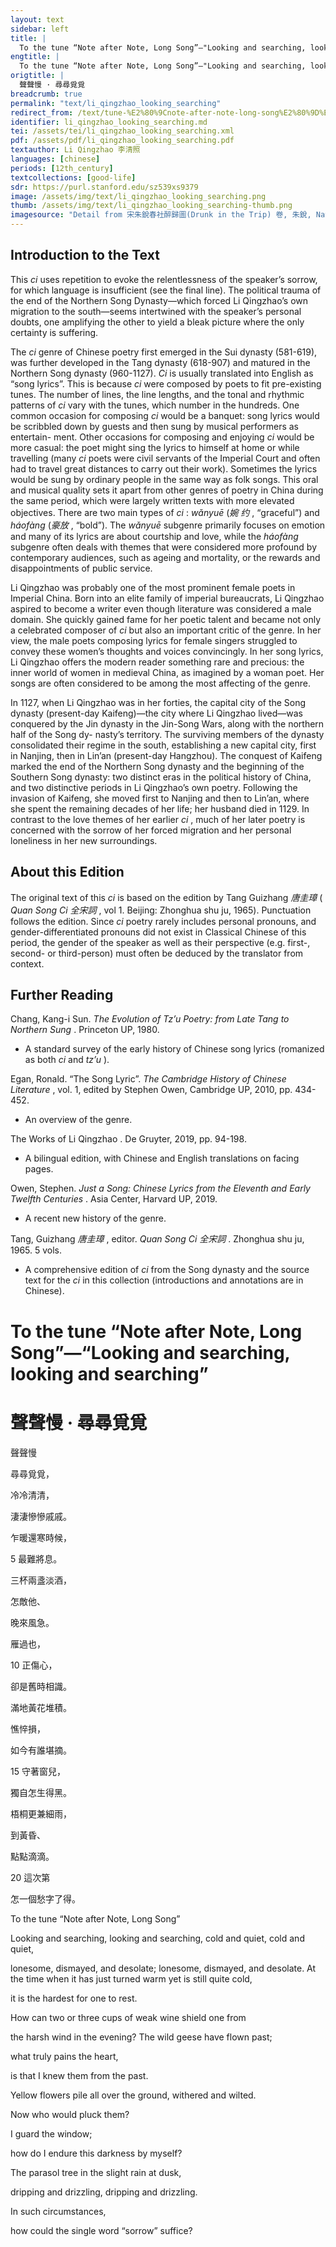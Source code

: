 ```yaml
---
layout: text
sidebar: left
title: |
  To the tune “Note after Note, Long Song”—"Looking and searching, looking and searching | 聲聲慢 · 尋尋覓覓
engtitle: |
  To the tune “Note after Note, Long Song”—"Looking and searching, looking and searching
origtitle: |
  聲聲慢 · 尋尋覓覓
breadcrumb: true
permalink: "text/li_qingzhao_looking_searching"
redirect_from: /text/tune-%E2%80%9Cnote-after-note-long-song%E2%80%9D%E2%80%94looking-and-searching-looking-and-searching
identifier: li_qingzhao_looking_searching.md
tei: /assets/tei/li_qingzhao_looking_searching.xml
pdf: /assets/pdf/li_qingzhao_looking_searching.pdf
textauthor: Li Qingzhao 李清照
languages: [chinese]
periods: [12th_century]
textcollections: [good-life]
sdr: https://purl.stanford.edu/sz539xs9379
image: /assets/img/text/li_qingzhao_looking_searching.png
thumb: /assets/img/text/li_qingzhao_looking_searching-thumb.png
imagesource: "Detail from 宋朱銳春社醉歸圖(Drunk in the Trip) 卷, 朱銳, National Palace Museum, Accession Number: K2A001454N000000000PAI [Public Domain]"
---
```

<h2>Introduction to the Text</h2>
<p>This <i> ci </i> uses repetition to evoke the relentlessness of the speaker’s sorrow, for which language is insufficient (see the final line). The political trauma of the end of the Northern Song Dynasty—which forced Li Qingzhao’s own migration to the south—seems intertwined with the speaker’s personal doubts, one amplifying the other to yield a bleak picture where the only certainty is suffering.</p>

<p>The <i> ci </i> genre of Chinese poetry first emerged in the Sui dynasty (581-619), was further developed in the Tang dynasty (618-907) and matured in the Northern Song dynasty (960-1127). <i> Ci </i> is usually translated into English as “song lyrics”. This is because <i> ci </i> were composed by poets to fit pre-existing tunes. The number of lines, the line lengths, and the tonal and rhythmic patterns of <i> ci </i> vary with the tunes, which number in the hundreds. One common occasion for composing <i> ci </i> would be a banquet: song lyrics would be scribbled down by guests and then sung by musical performers as entertain- ment. Other occasions for composing and enjoying <i> ci </i> would be more casual: the poet might sing the lyrics to himself at home or while travelling (many <i> ci </i> poets were civil servants of the Imperial Court and often had to travel great distances to carry out their work). Sometimes the lyrics would be sung by ordinary people in the same way as folk songs. This oral and musical quality sets it apart from other genres of poetry in China during the same period, which were largely written texts with more elevated objectives. There are two main types of <i> ci</i> : <i> wǎnyuē </i> (<em>婉 约</em> , “graceful”) and <i> háofàng </i> (<em>豪放</em> , “bold”). The <i> wǎnyuē </i> subgenre primarily focuses on emotion and many of its lyrics are about courtship and love, while the <i> háofàng </i> subgenre often deals with themes that were considered more profound by contemporary audiences, such as ageing and mortality, or the rewards and disappointments of public service.</p>

<p>Li Qingzhao was probably one of the most prominent female poets in Imperial China. Born into an elite family of imperial bureaucrats, Li Qingzhao aspired to become a writer even though literature was considered a male domain. She quickly gained fame for her poetic talent and became not only a celebrated composer of <i> ci </i> but also an important critic of the genre. In her view, the male poets composing lyrics for female singers struggled to convey these women’s thoughts and voices convincingly. In her song lyrics, Li Qingzhao offers the modern reader something rare and precious: the inner world of women in medieval China, as imagined by a woman poet. Her songs are often considered to be among the most affecting of the genre.</p>

<p>In 1127, when Li Qingzhao was in her forties, the capital city of the Song dynasty (present-day Kaifeng)—the city where Li Qingzhao lived—was conquered by the Jin dynasty in the Jin-Song Wars, along with the northern half of the Song dy- nasty’s territory. The surviving members of the dynasty consolidated their regime in the south, establishing a new capital city, first in Nanjing, then in Lin’an (present-day Hangzhou). The conquest of Kaifeng marked the end of the Northern Song dynasty and the beginning of the Southern Song dynasty: two distinct eras in the political history of China, and two distinctive periods in Li Qingzhao’s own poetry. Following the invasion of Kaifeng, she moved first to Nanjing and then to Lin’an, where she spent the remaining decades of her life; her husband died in 1129. In contrast to the love themes of her earlier <i> ci</i> , much of her later poetry is concerned with the sorrow of her forced migration and her personal loneliness in her new surroundings.</p>

<h2>About this Edition</h2>
<p>The original text of this <i> ci </i> is based on the edition by Tang Guizhang <em>唐圭璋</em> (<i> Quan Song Ci </i> <em>全宋詞</em> , vol 1. Beijing: Zhonghua shu ju, 1965). Punctuation follows the edition. Since <i> ci </i> poetry rarely includes personal pronouns, and gender-differentiated pronouns did not exist in Classical Chinese of this period, the gender of the speaker as well as their perspective (e.g. first-, second- or third-person) must often be deduced by the translator from context.</p>

<h2>Further Reading</h2>
<p>Chang, Kang-i Sun. <i> The Evolution of Tz’u Poetry: from Late Tang to Northern Sung</i> . Princeton UP, 1980.</p>
<ul>
<li>A standard survey of the early history of Chinese song lyrics (romanized as both <em>ci</em> and <em>tz’u</em> ).</li>
</ul>
<p>Egan, Ronald. “The Song Lyric”. <i> The Cambridge History of Chinese Literature</i> , vol. 1, edited by Stephen Owen, Cambridge UP, 2010, pp. 434-452.</p>
<ul>
<li>An overview of the genre.</li>
</ul>
<p>The Works of Li Qingzhao . De Gruyter, 2019, pp. 94-198.</p>
<ul>
<li>A bilingual edition, with Chinese and English translations on facing pages.</li>
</ul>
<p>Owen, Stephen. <i> Just a Song: Chinese Lyrics from the Eleventh and Early Twelfth Centuries</i> . Asia Center, Harvard UP, 2019.</p>
<ul>
<li>A recent new history of the genre.</li></ul>
<p>Tang, Guizhang <em>唐圭璋</em> , editor. <i> Quan Song Ci </i> <em>全宋詞</em> . Zhonghua shu ju, 1965. 5 vols.</p>
<ul>
<li>A comprehensive edition of <em>ci</em> from the Song dynasty and the source text for the <em>ci</em> in this collection (introductions and annotations are in Chinese).</li>
</ul>


<h1>To the tune “Note after Note, Long Song”—“Looking and searching, looking and searching”</h1>
<h1>聲聲慢 · 尋尋覓覓</h1>

<p>聲聲慢</p>

<p>尋尋覓覓，</p>
<p>冷冷清清，</p>
<p>淒淒慘慘戚戚。</p>
<p>乍暖還寒時候，</p>
<p>5 最難將息。</p>
<p>三杯兩盞淡酒，</p>
<p>怎敵他、</p>
<p>晚來風急。</p>
<p>雁過也， </p>
<p>10 正傷心，</p>
<p>卻是舊時相識。</p>

<p>滿地黃花堆積。</p>
<p>憔悴損，</p>
<p>如今有誰堪摘。</p>
<p>15 守著窗兒，</p>
<p>獨自怎生得黑。</p>
<p>梧桐更兼細雨，</p>
<p>到黃昏、</p>
<p>點點滴滴。</p>
<p>20 這次第</p>
<p>怎一個愁字了得。</p>


<p>To the tune “Note after Note, Long Song”</p>

<p>Looking and searching, looking and searching, cold and quiet, cold and quiet,</p>
<p>lonesome, dismayed, and desolate; lonesome, dismayed, and desolate. At the time when it has just turned warm yet is still quite cold,</p>
<p>it is the hardest for one to rest.</p>
<p>How can two or three cups of weak wine shield one from</p>
<p>the harsh wind in the evening? The wild geese have flown past;</p>
<p>what truly pains the heart,</p>
<p>is that I knew them from the past.</p>

<p>Yellow flowers pile all over the ground, withered and wilted.</p>
<p>Now who would pluck them?</p>
<p>I guard the window;</p>
<p>how do I endure this darkness by myself?</p>
<p>The parasol tree in the slight rain at dusk,</p>
<p>dripping and drizzling, dripping and drizzling.</p>
<p> In such circumstances,</p>
<p>how could the single word “sorrow” suffice?</p>
